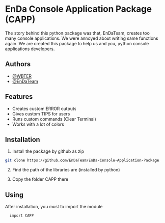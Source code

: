 # EnDa Console Application Package (CAPP)
The story behind this python package was that, EnDaTeam, creates too many console applications. We were annoyed about writing same functions again. We are created this package to help us and you, python console applications developers.



## Authors

- [@WBTER](https://www.github.com/WBTER)
- [@EnDaTeam](https://www.github.com/EnDaTeam)


## Features

- Creates custom ERROR outputs
- Gives custom TIPS for users
- Runs custom commands (Clear Terminal)
- Works with a lot of colors


## Installation

1) Install the package by github as zip

```bash
git clone https://github.com/EnDaTeam/EnDa-Console-Application-Package.git
```
    
2) Find the path of the libraries are (installed by python)

3) Copy the folder CAPP there


## Using

After installation, you must to import the module

```bash
  import CAPP
```

